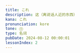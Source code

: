 ```yaml
---
title: これ
description: 这（离说话人近的东西）
kana: これ
pronunciation: kore
tone: ⓪
type: 名词
pubDate: 2024-08-12 00:00:01
lessonIndex: 2
---
```

